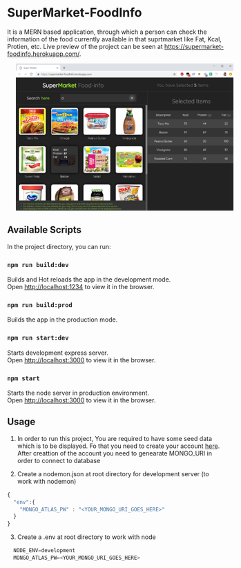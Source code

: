 # SuperMarket-FoodInfo
It is a MERN based application, through which a person can check the information of the food currently available in that suprtmarket like Fat, Kcal, Protien, etc. Live preview of the project can be seen at https://supermarket-foodinfo.herokuapp.com/.

<p align="center">
  <img src="https://github.com/AwesomeChap/supermarket/blob/master/public/images/demo.png" width="800" hspace="20">
</p>

## Available Scripts

In the project directory, you can run:

### `npm run build:dev`

Builds and Hot reloads the app in the development mode.<br>
Open [http://localhost:1234](http://localhost:1234) to view it in the browser.

### `npm run build:prod`

Builds the app in the production mode.<br>

### `npm run start:dev`

Starts development express server.<br>
Open [http://localhost:3000](http://localhost:3000) to view it in the browser.

### `npm start`

Starts the node server in production environment.<br>
Open [http://localhost:3000](http://localhost:3000) to view it in the browser.

## Usage

1. In order to run this project, You are required to have some seed data which is to be displayed. Fo that you need to create your account [here](https://www.mongodb.com/cloud/atlas). After creattion of the account you need to genearate MONGO_URI in order to connect to database

2. Create a nodemon.json at root directory for development server (to work with nodemon)

```javascript
{
  "env":{
    "MONGO_ATLAS_PW" : "<YOUR_MONGO_URI_GOES_HERE>"
  }
}
```

3. Create a .env at root directory to work with node

```javascript
  NODE_ENV=development
  MONGO_ATLAS_PW=<YOUR_MONGO_URI_GOES_HERE>
```
